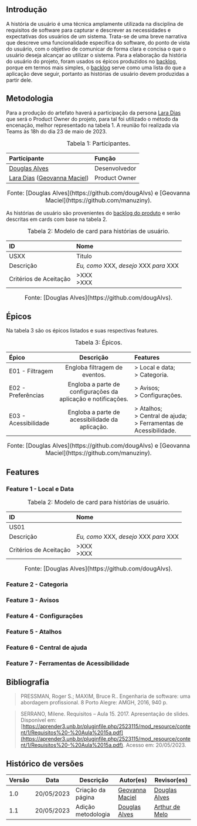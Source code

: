 ## Introdução
A história de usuário é uma técnica amplamente utilizada na disciplina de requisitos de software para capturar e descrever as necessidades e expectativas dos usuários de um sistema. Trata-se de uma breve narrativa que descreve uma funcionalidade específica do software, do ponto de vista do usuário, com o objetivo de comunicar de forma clara e concisa o que o usuário deseja alcançar ao utilizar o sistema. Para a elaboração da história do usuário do projeto, foram usados os épicos produzidos no [backlog](), porque em termos mais simples, o [backlog]() serve como uma lista do que a aplicação deve seguir, portanto as histórias de usuário devem produzidas a partir dele.

## Metodologia

Para a produção do artefato haverá  a participação da persona [Lara Dias](https://requisitos-de-software.github.io/2023.1-BilheteriaDigital/elicitacao/personas/) que será o Product Owner do projeto, para tal foi utilizado o método da encenação, melhor representado na tabela 1. A reunião foi realizada via Teams às 18h do dia 23 de maio de 2023.

<font size="3"><p style="text-align: center">Tabela 1: Participantes.</p></font>
<center>

| **Participante** | **Função** |
|:-------|:---------|
| [Douglas Alves](https://github.com/dougAlvs) | Desenvolvedor |
| [Lara Dias](https://requisitos-de-software.github.io/2023.1-BilheteriaDigital/elicitacao/personas/) ([Geovanna Maciel](https://github.com/manuziny)) | Product Owner |

</center>
<font size="3"><p style="text-align: center">Fonte: [Douglas Alves](https://github.com/dougAlvs) e [Geovanna Maciel](https://github.com/manuziny).</p></font>

As histórias de usuário são provenientes do [backlog do produto]() e serão descritas em cards com base na tabela 2. 


<font size="3"><p style="text-align: center">Tabela 2: Modelo de card para histórias de usuário.</p></font>
<center>

| **ID** | **Nome** |
|:-------|:---------|
| USXX | Titulo |
| Descrição | _Eu, como_ XXX, _desejo_ XXX _para_ XXX |
| Critérios de Aceitação | >XXX <br> >XXX <br> |

</center>
<font size="3"><p style="text-align: center">Fonte: [Douglas Alves](https://github.com/dougAlvs).</p></font>


## Épicos

Na tabela 3 são os épicos listados e suas respectivas features.

<font size="3"><p style="text-align: center">Tabela 3: Épicos.</p></font>
<center>

| Épico | Descrição | Features |
|:----------|:-------------:|:-------------|
| E01 - Filtragem | Engloba filtragem de eventos. | > Local e data; </br> > Categoria. |
| E02 - Preferências | Engloba a parte de configurações da aplicação e notificações. | > Avisos; </br> > Configurações. |
| E03 - Acessibilidade | Engloba a parte de acessibilidade da aplicação. | > Atalhos; </br> > Central de ajuda; </br> > Ferramentas de Acessibilidade. |

</center>
<font size="3"><p style="text-align: center">Fonte: [Douglas Alves](https://github.com/dougAlvs) e [Geovanna Maciel](https://github.com/manuziny).</p></font>


## Features

### Feature 1 - Local e Data

<font size="3"><p style="text-align: center">Tabela 2: Modelo de card para histórias de usuário.</p></font>
<center>

| **ID** | **Nome** |
|:-------|:---------|
| US01 |  |
| Descrição | _Eu, como_ XXX, _desejo_ XXX _para_ XXX |
| Critérios de Aceitação | >XXX <br> >XXX <br> |

</center>
<font size="3"><p style="text-align: center">Fonte: [Douglas Alves](https://github.com/dougAlvs).</p></font>

### Feature 2 - Categoria

### Feature 3 - Avisos

### Feature 4 - Configurações

### Feature 5 - Atalhos

### Feature 6 - Central de ajuda

### Feature 7 - Ferramentas de Acessibilidade 

## Bibliografia

> PRESSMAN, Roger S.; MAXIM, Bruce R.. Engenharia de software: uma abordagem profissional. 8 Porto Alegre: AMGH, 2016, 940 p.

>SERRANO, Milene. Requisitos – Aula 15. 2017. Apresentação de slides. Disponível em: [https://aprender3.unb.br/pluginfile.php/2523115/mod_resource/content/1/Requisitos%20-%20Aula%2015a.pdf](https://aprender3.unb.br/pluginfile.php/2523115/mod_resource/content/1/Requisitos%20-%20Aula%2015a.pdf). Acesso em: 20/05/2023.

## Histórico de versões
| Versão | Data       | Descrição                                      | Autor(es)                                        | Revisor(es)                                      |
| ------ | ---------- | ---------------------------------------------- | ------------------------------------------------ | ------------------------------------------------ |
| 1.0    | 20/05/2023 | Criação da página | [Geovanna Maciel](https://github.com/manuziny)   | [Douglas Alves](https://github.com/dougAlvs) |
| 1.1    | 20/05/2023 | Adição metodologia | [Douglas Alves](https://github.com/dougAlvs)  |  [Arthur de Melo](https://github.com/arthurmlv) |
